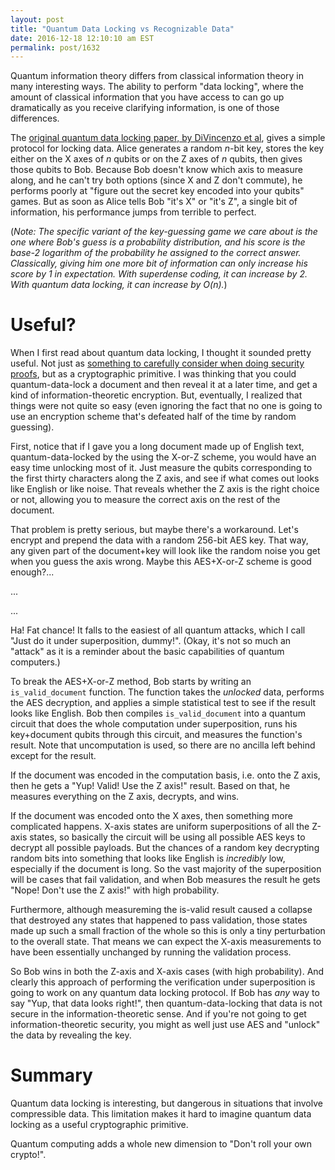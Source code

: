 ```yaml
---
layout: post
title: "Quantum Data Locking vs Recognizable Data"
date: 2016-12-18 12:10:10 am EST
permalink: post/1632
---
```


Quantum information theory differs from classical information theory in many interesting ways.
The ability to perform "data locking", where the amount of classical information that you have access to can go up dramatically as you receive clarifying information, is one of those differences.

The [original quantum data locking paper, by DiVincenzo et al](https://arxiv.org/abs/quant-ph/0303088), gives a simple protocol for locking data.
Alice generates a random $n$-bit key, stores the key either on the X axes of $n$ qubits or on the Z axes of $n$ qubits, then gives those qubits to Bob.
Because Bob doesn't know which axis to measure along, and he can't try both options (since X and Z don't commute), he performs poorly at "figure out the secret key encoded into your qubits" games.
But as soon as Alice tells Bob "it's X" or "it's Z", a single bit of information, his performance jumps from terrible to perfect.

(*Note: The specific variant of the key-guessing game we care about is the one where Bob's guess is a probability distribution, and his score is the base-2 logarithm of the probability he assigned to the correct answer.
Classically, giving him one more bit of information can only increase his score by 1 in expectation.
With superdense coding, it can increase by 2.
With quantum data locking, it can increase by $O(n)$.*)

# Useful?

When I first read about quantum data locking, I thought it sounded pretty useful.
Not just as [something to carefully consider when doing security proofs](http://journals.aps.org/prl/abstract/10.1103/PhysRevLett.98.140502), but as a cryptographic primitive.
I was thinking that you could quantum-data-lock a document and then reveal it at a later time, and get a kind of information-theoretic encryption.
But, eventually, I realized that things were not quite so easy (even ignoring the fact that no one is going to use an encryption scheme that's defeated half of the time by random guessing).

First, notice that if I gave you a long document made up of English text, quantum-data-locked by the using the X-or-Z scheme, you would have an easy time unlocking most of it.
Just measure the qubits corresponding to the first thirty characters along the Z axis, and see if what comes out looks like English or like noise.
That reveals whether the Z axis is the right choice or not, allowing you to measure the correct axis on the rest of the document.

That problem is pretty serious, but maybe there's a workaround.
Let's encrypt and prepend the data with a random 256-bit AES key.
That way, any given part of the document+key will look like the random noise you get when you guess the axis wrong.
Maybe this AES+X-or-Z scheme is good enough?...

...

...

Ha!
Fat chance!
It falls to the easiest of all quantum attacks, which I call "Just do it under superposition, dummy!".
(Okay, it's not so much an "attack" as it is a reminder about the basic capabilities of quantum computers.)

To break the AES+X-or-Z method, Bob starts by writing an `is_valid_document` function.
The function takes the *unlocked* data, performs the AES decryption, and applies a simple statistical test to see if the result looks like English.
Bob then compiles `is_valid_document` into a quantum circuit that does the whole computation under superposition, runs his key+document qubits through this circuit, and measures the function's result.
Note that uncomputation is used, so there are no ancilla left behind except for the result.

If the document was encoded in the computation basis, i.e. onto the Z axis, then he gets a "Yup! Valid! Use the Z axis!" result.
Based on that, he measures everything on the Z axis, decrypts, and wins.

If the document was encoded onto the X axes, then something more complicated happens.
X-axis states are uniform superpositions of all the Z-axis states, so basically the circuit will be using all possible AES keys to decrypt all possible payloads.
But the chances of a random key decrypting random bits into something that looks like English is *incredibly* low, especially if the document is long.
So the vast majority of the superposition will be cases that fail validation, and when Bob measures the result he gets "Nope! Don't use the Z axis!" with high probability.

Furthermore, although measureming the is-valid result caused a collapse that destroyed any states that happened to pass validation, those states made up such a small fraction of the whole so this is only a tiny perturbation to the overall state.
That means we can expect the X-axis measurements to have been essentially unchanged by running the validation process.

So Bob wins in both the Z-axis and X-axis cases (with high probability).
And clearly this approach of performing the verification under superposition is going to work on any quantum data locking protocol.
If Bob has *any* way to say "Yup, that data looks right!", then quantum-data-locking that data is not secure in the information-theoretic sense.
And if you're not going to get information-theoretic security, you might as well just use AES and "unlock" the data by revealing the key.

# Summary

Quantum data locking is interesting, but dangerous in situations that involve compressible data.
This limitation makes it hard to imagine quantum data locking as a useful cryptographic primitive.

Quantum computing adds a whole new dimension to "Don't roll your own crypto!".

